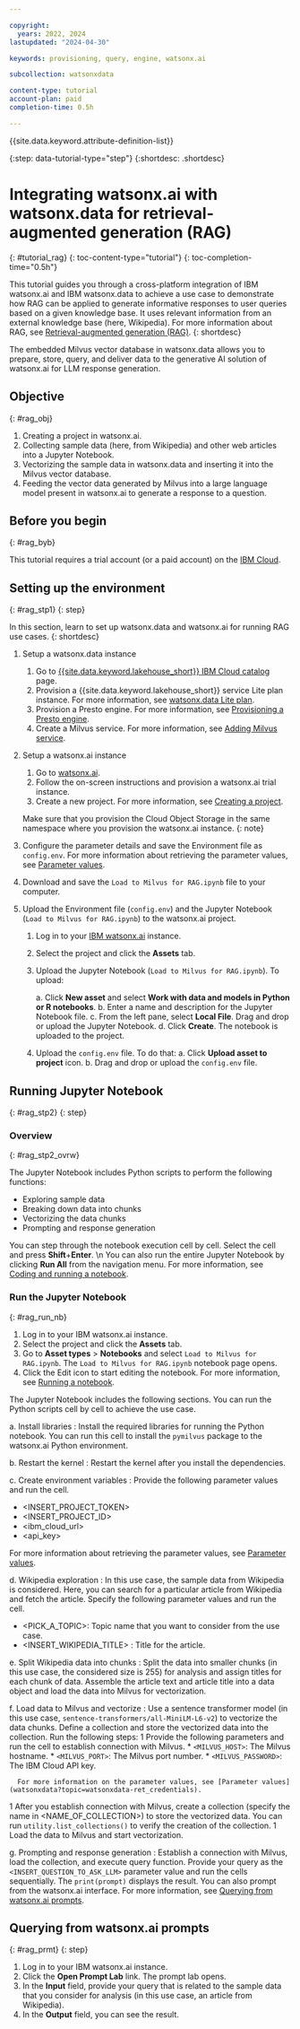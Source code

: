 ```yaml
---

copyright:
  years: 2022, 2024
lastupdated: "2024-04-30"

keywords: provisioning, query, engine, watsonx.ai

subcollection: watsonxdata

content-type: tutorial
account-plan: paid
completion-time: 0.5h

---
```


{{site.data.keyword.attribute-definition-list}}


{:step: data-tutorial-type="step"}
{:shortdesc: .shortdesc}


# Integrating watsonx.ai with watsonx.data for retrieval-augmented generation (RAG)
{: #tutorial_rag}
{: toc-content-type="tutorial"}
{: toc-completion-time="0.5h"}


This tutorial guides you through a cross-platform integration of IBM watsonx.ai and IBM watsonx.data to achieve a use case to demonstrate how RAG can be applied to generate informative responses to user queries based on a given knowledge base. It uses relevant information from an external knowledge base (here, Wikipedia). For more information about RAG, see [Retrieval-augmented generation (RAG)](https://dataplatform.cloud.ibm.com/docs/content/wsj/analyze-data/fm-rag.html?context=wx&audience=wdp).
{: shortdesc}

The embedded Milvus vector database in watsonx.data allows you to prepare, store, query, and deliver data to the generative AI solution of watsonx.ai for LLM response generation.
<!-- enhance responses generated by large language models (LLM) -->

<!-- **Sample Scenario** : Team of data engineers and data scientists are working on creating a vector database for a sample data set to feed LLM. Also analyze historical climate change data to derive insights for accurate forecasts and make data-driven decisions. -->



## Objective
{: #rag_obj}

<!-- Consider a sample data set from Wikipedia. Split the content into manageable subsets. Create vector embeddings with the sample data and insert them into the Milvus vector database. Use watsonx.ai to query Milvus with various questions, embed them into the LLM context and prompt the LLM to generate a useful response. -->

1. Creating a project in watsonx.ai.
2. Collecting sample data (here, from Wikipedia) and other web articles into a Jupyter Notebook.
3. Vectorizing the sample data in watsonx.data and inserting it into the Milvus vector database.
4. Feeding the vector data generated by Milvus into a large language model present in watsonx.ai to generate a response to a question.



## Before you begin
{: #rag_byb}

This tutorial requires a trial account (or a paid account) on the [IBM Cloud](https://cloud.ibm.com/login).


## Setting up the environment
{: #rag_stp1}
{: step}

In this section, learn to set up watsonx.data and watsonx.ai for running RAG use cases.
{: shortdesc}


1. Setup a watsonx.data instance

   1. Go to [{{site.data.keyword.lakehouse_short}} IBM Cloud catalog](https://cloud.ibm.com/watsonxdata) page.
   1. Provision a {{site.data.keyword.lakehouse_short}} service Lite plan instance. For more information, see [watsonx.data Lite plan](watsonxdata?topic=watsonxdata-tutorial_hp_intro).
   2. Provision a Presto engine. For more information, see [Provisioning a Presto engine](watsonxdata?topic=watsonxdata-prov_engine).
   2. Create a Milvus service. For more information, see [Adding Milvus service](watsonxdata?topic=watsonxdata-adding-milvus-service).

2. Setup a watsonx.ai instance

   1. Go to [watsonx.ai](https://eu-de.dataplatform.cloud.ibm.com/registration/stepone?context=wx&preselect_region=true).
   1. Follow the on-screen instructions and provision a watsonx.ai trial instance.
   2. Create a new project. For more information, see [Creating a project](https://dataplatform.cloud.ibm.com/docs/content/wsj/getting-started/projects.html?context=wx&audience=wdp).

   Make sure that you provision the Cloud Object Storage in the same namespace where you provision the watsonx.ai instance.
   {: note}

3. Configure the parameter details and save the Environment file as `config.env`. For more information about retrieving the parameter values, see [Parameter values](watsonxdata?topic=watsonxdata-ret_credentials).

4. Download and save the `Load to Milvus for RAG.ipynb` file to your computer.

5. Upload the Environment file (`config.env`) and the Jupyter Notebook (`Load to Milvus for RAG.ipynb`) to the watsonx.ai project.

   1. Log in to your [IBM watsonx.ai](https://cloud.ibm.com/login?state=https%3A%2F%2Fdataplatform.cloud.ibm.com%2Fregistration%2Fsteptwo%2F%3Fcontext%3Dwx%26apps%3Ddata_science_experience%2Cwatson_machine_learning%2Ccos%2Caiopenscale%26new_user%3Dtrue%26uucid%3D0b526de8c1c419db%26utm_content%3DWXAWW%26content_campaign_code%3DWXAWW) instance.
   2. Select the project and click the **Assets** tab.
   3. Upload the Jupyter Notebook (`Load to Milvus for RAG.ipynb`). To upload:

       a. Click **New asset** and select **Work with data and models in Python or R notebooks**.
       b. Enter a name and description for the Jupyter Notebook file.
       c. From the left pane, select **Local File**. Drag and drop or upload the Jupyter Notebook.
       d. Click **Create**. The notebook is uploaded to the project.

   3. Upload the `config.env` file. To do that:
       a. Click **Upload asset to project** icon.
       b. Drag and drop or upload the `config.env` file.

## Running Jupyter Notebook
{: #rag_stp2}
{: step}

### Overview
{: #rag_stp2_ovrw}

The Jupyter Notebook includes Python scripts to perform the following functions:
* Exploring sample data
* Breaking down data into chunks
* Vectorizing the data chunks
* Prompting and response generation

You can step through the notebook execution cell by cell. Select the cell and press **Shift**+**Enter**. \n
You can also run the entire Jupyter Notebook by clicking **Run All** from the navigation menu. For more information, see [Coding and running a notebook](https://dataplatform.cloud.ibm.com/docs/content/wsj/analyze-data/code-run-notebooks.html?context=wx&audience=wdp).


### Run the Jupyter Notebook
{: #rag_run_nb}

1. Log in to your IBM watsonx.ai instance.
2. Select the project and click the **Assets** tab.
3. Go to **Asset types** > **Notebooks** and select `Load to Milvus for RAG.ipynb`. The `Load to Milvus for RAG.ipynb` notebook page opens.
3. Click the Edit icon to start editing the notebook. For more information, see [Running a notebook](https://dataplatform.cloud.ibm.com/docs/content/wsj/analyze-data/code-run-notebooks.html?context=wx&audience=wdp).


The Jupyter Notebook includes the following sections. You can run the Python scripts cell by cell to achieve the use case.


   a. Install libraries
   : Install the required libraries for running the Python notebook. You can run this cell to install the `pymilvus` package to the watsonx.ai Python environment.

b. Restart the kernel
: Restart the kernel after you install the dependencies.

c. Create environment variables
: Provide the following parameter values and run the cell.
   * <INSERT_PROJECT_TOKEN>
   * <INSERT_PROJECT_ID>
   * <ibm_cloud_url>
   * <api_key>

   For more information about retrieving the parameter values, see [Parameter values](watsonxdata?topic=watsonxdata-ret_credentials).

d. Wikipedia exploration
: In this use case, the sample data from Wikipedia is considered. Here, you can search for a particular article from Wikipedia and fetch the article. Specify the following parameter values and run the cell.

   * <PICK_A_TOPIC>: Topic name that you want to consider from the use case.
   * <INSERT_WIKIPEDIA_TITLE> : Title for the article.

e. Split Wikipedia data into chunks
: Split the data into smaller chunks (in this use case, the considered size is 255) for analysis and assign titles for each chunk of data. Assemble the article text and article title into a data object and load the data into Milvus for vectorization.

f. Load data to Milvus and vectorize
: Use a sentence transformer model (in this use case, `sentence-transformers/all-MiniLM-L6-v2`) to vectorize the data chunks. Define a collection and store the vectorized data into the collection. Run the following steps:
   1 Provide the following parameters and run the cell to establish connection with Milvus.
      * `<MILVUS_HOST>`: The Milvus hostname.
      * `<MILVUS_PORT>`: The Milvus port number.
      * `<MILVUS_PASSWORD>`: The IBM Cloud API key.

      For more information on the parameter values, see [Parameter values](watsonxdata?topic=watsonxdata-ret_credentials).

   1 After you establish connection with Milvus, create a collection (specify the name in <NAME_OF_COLLECTION>) to store the vectorized data. You can run `utility.list_collections()` to verify the creation of the collection.
   1 Load the data to Milvus and start vectorization.

g. Prompting and response generation
: Establish a connection with Milvus, load the collection, and execute query function. Provide your query as the `<INSERT_QUESTION_TO_ASK_LLM>` parameter value and run the cells sequentially. The `print(prompt)` displays the result.
You can also prompt from the watsonx.ai interface. For more information, see [Querying from watsonx.ai prompts](#rag_prmt).


## Querying from watsonx.ai prompts
{: #rag_prmt}
{: step}

1. Log in to your IBM watsonx.ai instance.
1. Click the **Open Prompt Lab** link. The prompt lab opens.
1. In the **Input** field, provide your query that is related to the sample data that you consider for analysis (in this use case, an article from Wikipedia).
1. In the **Output** field, you can see the result.
